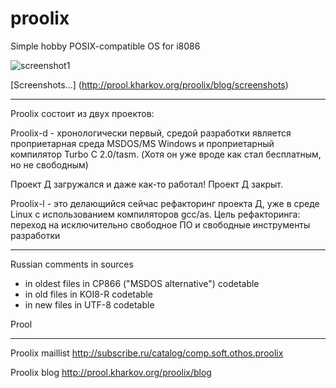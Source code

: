 proolix
=======

Simple hobby POSIX-compatible OS for i8086

![screenshot1](http://prool.kharkov.org/proolix/blog/wp-content/uploads/proolix-machine-300x167.png "After booting")

[Screenshots...] (http://prool.kharkov.org/proolix/blog/screenshots)

---

Proolix состоит из двух проектов:

Proolix-d - хронологически первый, средой разработки является проприетарная среда MSDOS/MS Windows и проприетарный компилятор Turbo C 2.0/tasm.
(Хотя он уже вроде как стал бесплатным, но не свободным)

Проект Д загружался и даже как-то работал! Проект Д закрыт.

Proolix-l - это делающийся сейчас рефакторинг проекта Д, уже в среде Linux с использованием компиляторов gcc/as.
Цель рефакторинга: переход на исключительно свободное ПО и свободные инструменты разработки

---

Russian comments in sources

- in oldest files in CP866 ("MSDOS alternative") codetable
- in old files in KOI8-R codetable
- in new files in UTF-8 codetable

Prool

---

Proolix maillist http://subscribe.ru/catalog/comp.soft.othos.proolix

Proolix blog http://prool.kharkov.org/proolix/blog
